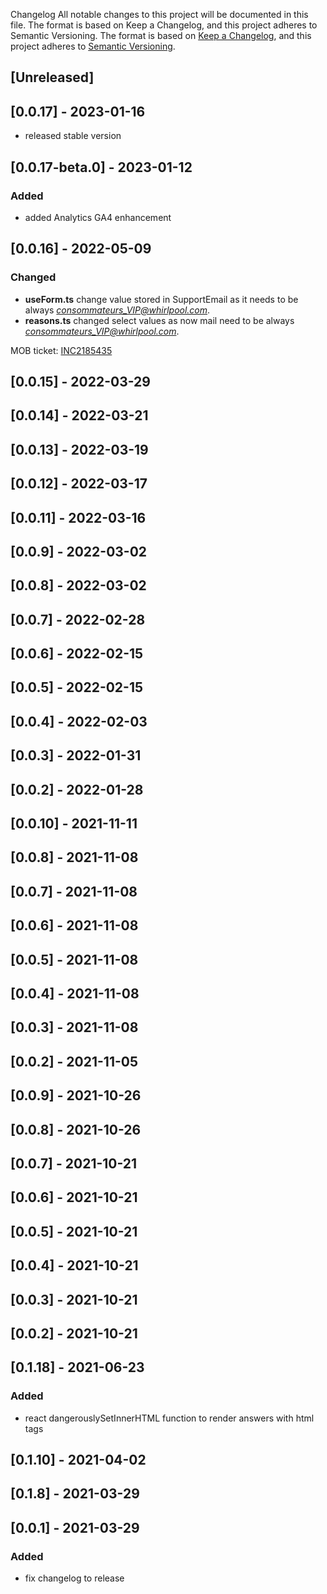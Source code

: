 Changelog
All notable changes to this project will be documented in this file.
The format is based on Keep a Changelog,
and this project adheres to Semantic Versioning.
The format is based on [Keep a Changelog](https://keepachangelog.com/en/1.0.0/),
and this project adheres to [Semantic Versioning](https://semver.org/spec/v2.0.0.html).

## [Unreleased]

## [0.0.17] - 2023-01-16
- released stable version

## [0.0.17-beta.0] - 2023-01-12

### Added

- added Analytics GA4 enhancement

## [0.0.16] - 2022-05-09

### Changed

- **useForm.ts** change value stored in SupportEmail as it needs to be always *consommateurs_VIP@whirlpool.com*.
- **reasons.ts** changed select values as now mail need to be always *consommateurs_VIP@whirlpool.com*.

MOB ticket: [INC2185435](https://whirlpool.service-now.com/nav_to.do?uri=incident.do?sys_id=d4aac5dd47d78d1ca6c91978f36d4381%26sysparm_view=rpt-tempa6ccc9921bff3818cdf96397624bcba8_fab1c41c1be5f45019e60f66624bcba0)

## [0.0.15] - 2022-03-29

## [0.0.14] - 2022-03-21

## [0.0.13] - 2022-03-19

## [0.0.12] - 2022-03-17

## [0.0.11] - 2022-03-16

## [0.0.9] - 2022-03-02

## [0.0.8] - 2022-03-02

## [0.0.7] - 2022-02-28

## [0.0.6] - 2022-02-15

## [0.0.5] - 2022-02-15

## [0.0.4] - 2022-02-03

## [0.0.3] - 2022-01-31

## [0.0.2] - 2022-01-28

## [0.0.10] - 2021-11-11

## [0.0.8] - 2021-11-08

## [0.0.7] - 2021-11-08

## [0.0.6] - 2021-11-08

## [0.0.5] - 2021-11-08

## [0.0.4] - 2021-11-08

## [0.0.3] - 2021-11-08

## [0.0.2] - 2021-11-05

## [0.0.9] - 2021-10-26

## [0.0.8] - 2021-10-26

## [0.0.7] - 2021-10-21

## [0.0.6] - 2021-10-21

## [0.0.5] - 2021-10-21

## [0.0.4] - 2021-10-21

## [0.0.3] - 2021-10-21

## [0.0.2] - 2021-10-21

## [0.1.18] - 2021-06-23
### Added
- react dangerouslySetInnerHTML function to render answers with html tags
## [0.1.10] - 2021-04-02

## [0.1.8] - 2021-03-29

## [0.0.1] - 2021-03-29

### Added

- fix changelog to release 